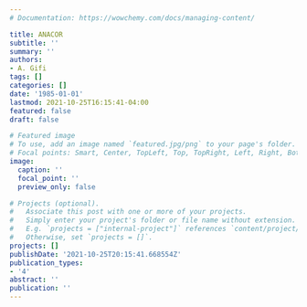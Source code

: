```yaml
---
# Documentation: https://wowchemy.com/docs/managing-content/

title: ANACOR
subtitle: ''
summary: ''
authors:
- A. Gifi
tags: []
categories: []
date: '1985-01-01'
lastmod: 2021-10-25T16:15:41-04:00
featured: false
draft: false

# Featured image
# To use, add an image named `featured.jpg/png` to your page's folder.
# Focal points: Smart, Center, TopLeft, Top, TopRight, Left, Right, BottomLeft, Bottom, BottomRight.
image:
  caption: ''
  focal_point: ''
  preview_only: false

# Projects (optional).
#   Associate this post with one or more of your projects.
#   Simply enter your project's folder or file name without extension.
#   E.g. `projects = ["internal-project"]` references `content/project/deep-learning/index.md`.
#   Otherwise, set `projects = []`.
projects: []
publishDate: '2021-10-25T20:15:41.668554Z'
publication_types:
- '4'
abstract: ''
publication: ''
---
```

